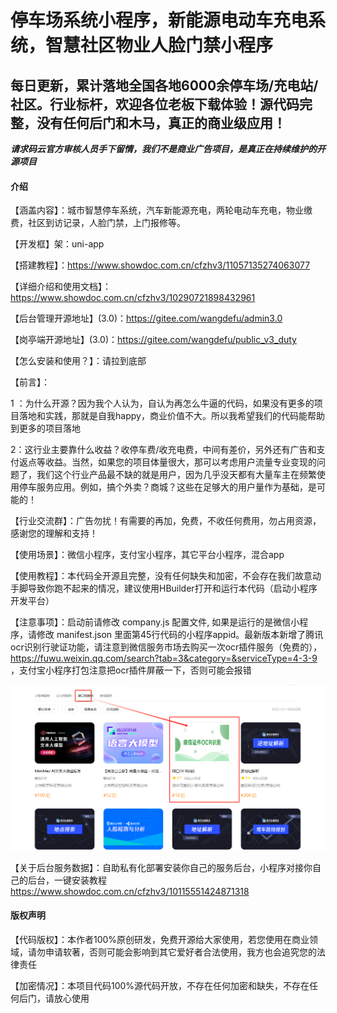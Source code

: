 # 停车场系统小程序，新能源电动车充电系统，智慧社区物业人脸门禁小程序
每日更新，累计落地全国各地6000余停车场/充电站/社区。行业标杆，欢迎各位老板下载体验！源代码完整，没有任何后门和木马，真正的商业级应用！
-------
 **_请求码云官方审核人员手下留情，我们不是商业广告项目，是真正在持续维护的开源项目_** 

#### 介绍
【涵盖内容】：城市智慧停车系统，汽车新能源充电，两轮电动车充电，物业缴费，社区到访记录，人脸门禁，上门报修等。

【开发框】架：uni-app

【搭建教程】：https://www.showdoc.com.cn/cfzhv3/11057135274063077

【详细介绍和使用文档】：https://www.showdoc.com.cn/cfzhv3/10290721898432961

【后台管理开源地址】(3.0)：https://gitee.com/wangdefu/admin3.0

【岗亭端开源地址】(3.0)：https://gitee.com/wangdefu/public_v3_duty

【怎么安装和使用？】：请拉到底部

【前言】：

1 ：为什么开源？因为我个人认为，自认为再怎么牛逼的代码，如果没有更多的项目落地和实践，那就是自我happy，商业价值不大。所以我希望我们的代码能帮助到更多的项目落地


2：这行业主要靠什么收益？收停车费/收充电费，中间有差价，另外还有广告和支付返点等收益。当然，如果您的项目体量很大，那可以考虑用户流量专业变现的问题了，我们这个行业产品最不缺的就是用户，因为几乎没天都有大量车主在频繁使用停车服务应用。例如，搞个外卖？商城？这些在足够大的用户量作为基础，是可能的！

【行业交流群】：广告勿扰！有需要的再加，免费，不收任何费用，勿占用资源，感谢您的理解和支持！

【使用场景】：微信小程序，支付宝小程序，其它平台小程序，混合app

【使用教程】：本代码全开源且完整，没有任何缺失和加密，不会存在我们故意动手脚导致你跑不起来的情况，建议使用HBuilder打开和运行本代码（启动小程序开发平台）

【注意事项】：启动前请修改  company.js 配置文件, 如果是运行的是微信小程序，请修改 manifest.json 里面第45行代码的小程序appid。最新版本新增了腾讯ocr识别行驶证功能，请注意到微信服务市场去购买一次ocr插件服务（免费的）， https://fuwu.weixin.qq.com/search?tab=3&category=&serviceType=4-3-9 ，支付宝小程序打包注意把ocr插件屏蔽一下，否则可能会报错

![输入图片说明](static/images/image.png)

【关于后台服务数据】：自助私有化部署安装你自己的服务后台，小程序对接你自己的后台，一键安装教程 https://www.showdoc.com.cn/cfzhv3/10115551424871318

#### 版权声明

 【代码版权】：本作者100%原创研发，免费开源给大家使用，若您使用在商业领域，请勿申请软著，否则可能会影响到其它爱好者合法使用，我方也会追究您的法律责任

 【加密情况】：本项目代码100%源代码开放，不存在任何加密和缺失，不存在任何后门，请放心使用

